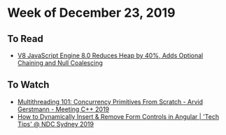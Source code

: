 # Week of December 23, 2019

## To Read

* [V8 JavaScript Engine 8.0 Reduces Heap by 40%, Adds Optional Chaining and Null Coalescing](https://www.infoq.com/news/2019/12/v8-8-0-heap-reduction/)

## To Watch

* [Multithreading 101: Concurrency Primitives From Scratch - Arvid Gerstmann - Meeting C++ 2019](https://isocpp.org//blog/2019/12/multithreading-101-concurrency-primitives-from-scratch-arvid-gerstmann-meet)
* [How to Dynamically Insert & Remove Form Controls in Angular | 'Tech Tips' @ NDC Sydney 2019](https://www.youtube.com/watch?v=pxLParAMbNw)
